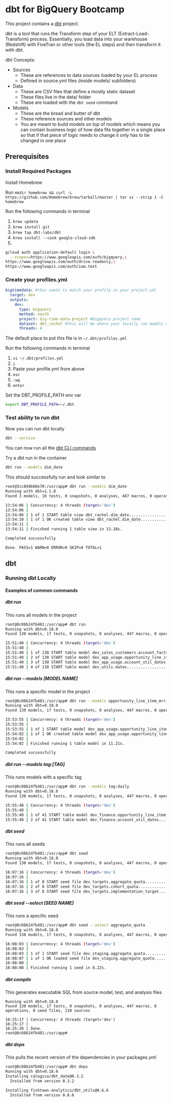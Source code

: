 # dbt for BigQuery Bootcamp

This project contains a [dbt](https://getdbt.com) project.

dbt is a tool that runs the Transform step of your ELT (Extract-Load-Transform) process. Essentially, you load data into your warehouse (Redshift) with FiveTran or other tools (the EL steps)
and then transform it with dbt.

dbt Concepts:
- Sources
    - These are references to data sources loaded by your EL process
    - Defined in source.yml files (inside models/ subfolders)
- Data
    - These are CSV files that define a mostly static dataset
    - These files live in the data/ folder
    - These are loaded with the `dbt seed` command
- Models
    - These are the bread and butter of dbt
    - These reference sources and other models
    - You are meant to build models on top of models which means you can contain business logic of how data fits together in a single place so that if that piece of logic needs to change it only has to be changed in one place

## Prerequisites

### Install Required Packages

Install Homebrew

Run `mkdir homebrew && curl -L https://github.com/Homebrew/brew/tarball/master | tar xz --strip 1 -C homebrew`

Run the following commands in terminal
1. `brew update`
2. `brew install git`
3. `brew tap dbt-labs/dbt`
4. `brew install --cask google-cloud-sdk`
5. 
```sh
gcloud auth application-default login \
  --scopes=https://www.googleapis.com/auth/bigquery,\
https://www.googleapis.com/auth/drive.readonly,\
https://www.googleapis.com/auth/iam.test
```

### Create your profiles.yml
```yml
bigtimedata: #this needs to match your profile in your project.yml
  target: dev
  outputs:
    dev:
      type: bigquery
      method: oauth
      project: big-time-data-project #bigquery project name
      dataset: dbt_rachel #this will be where your locally ran models will show up
      threads: 4
```
The default place to put this file is in `~/.dbt/profiles.yml`

Run the following commands in terminal
1. `vi ~/.dbt/profiles.yml`
2. `i`
3. Paste your profile.yml from above
4. `esc`
5. `:wq`
6. `enter`

Set the DBT_PROFILE_PATH env var
```sh
export DBT_PROFILE_PATH=~/.dbt
```

### Test ability to run dbt
Now you can run dbt locally
```sh
dbt --version
```
You can now run all the [dbt CLI commands](https://docs.getdbt.com/reference/dbt-commands)

Try a dbt run in the container
```sh
dbt run --models dim_date
```
This should successfully run and look similar to
```sh
root@3cc894b68e70:/usr/app# dbt run --models dim_date
Running with dbt=1.1.0
Found 3 models, 10 tests, 0 snapshots, 0 analyses, 487 macros, 0 operations, 1 seed file, 2 sources, 0 exposures, 0 metrics

13:54:06 | Concurrency: 4 threads (target='dev')
13:54:06 |
13:54:06 | 1 of 1 START table view dbt_rachel.dim_date............................. [RUN]
13:54:10 | 1 of 1 OK created table view dbt_rachel.dim_date........................ [SELECT in 3.68s]
13:54:11 |
13:54:11 | Finished running 1 table view in 13.18s.

Completed successfully

Done. PASS=1 WARN=0 ERROR=0 SKIP=0 TOTAL=1
```


## dbt
### Running dbt Locally
#### Examples of common commands
##### dbt run
This runs all models in the project
```sh
root@8c08b24fb481:/usr/app# dbt run
Running with dbt=0.18.0
Found 130 models, 17 tests, 0 snapshots, 0 analyses, 447 macros, 0 operations, 8 seed files, 110 sources

15:51:40 | Concurrency: 4 threads (target='dev')
15:51:40 | 
15:51:40 | 1 of 130 START table model dev_sales_customers.account_facts_start_date [RUN]
15:51:40 | 2 of 130 START table model dev_app_usage.opportunity_line_item_mrr_by_date.......... [RUN]
15:51:40 | 3 of 130 START table model dev_app_usage.account_util_dates.............. [RUN]
15:51:40 | 4 of 130 START table model dev_utils.dates........................... [RUN]
```
##### dbt run --models [MODEL NAME]
This runs a specific model in the project
```sh
root@8c08b24fb481:/usr/app# dbt run --models opportunity_line_item_mrr_by_date
Running with dbt=0.18.0
Found 130 models, 17 tests, 0 snapshots, 0 analyses, 447 macros, 0 operations, 8 seed files, 110 sources

15:53:55 | Concurrency: 4 threads (target='dev')
15:53:55 | 
15:53:55 | 1 of 1 START table model dev_app_usage.opportunity_line_item_mrr_by_date............ [RUN]
15:54:02 | 1 of 1 OK created table model dev_app_usage.opportunity_line_item_mrr_by_date....... [SELECT in 7.01s]
15:54:02 | 
15:54:02 | Finished running 1 table model in 11.21s.

Completed successfully
```
##### dbt run --models tag:[TAG]
This runs models with a specific tag
```sh
root@8c08b24fb481:/usr/app# dbt run --models tag:daily
Running with dbt=0.18.0
Found 130 models, 17 tests, 0 snapshots, 0 analyses, 447 macros, 0 operations, 8 seed files, 110 sources

15:55:48 | Concurrency: 4 threads (target='dev')
15:55:48 | 
15:55:48 | 1 of 41 START table model dev_finance.opportunity_line_item_mrr_by_date [RUN]
15:55:48 | 2 of 41 START table model dev_finance.account_util_dates............. [RUN]
```
##### dbt seed
This runs all seeds
```sh
root@8c08b24fb481:/usr/app# dbt seed
Running with dbt=0.18.0
Found 130 models, 17 tests, 0 snapshots, 0 analyses, 447 macros, 0 operations, 8 seed files, 110 sources

16:07:16 | Concurrency: 4 threads (target='dev')
16:07:16 | 
16:07:16 | 1 of 8 START seed file dev_targets.aggregate_quota................... [RUN]
16:07:16 | 2 of 8 START seed file dev_targets.cohort_quota...................... [RUN]
16:07:16 | 3 of 8 START seed file dev_targets.implementation_target............. [RUN]
```
##### dbt seed --select [SEED NAME]
This runs a specific seed
```sh
root@8c08b24fb481:/usr/app# dbt seed --select aggregate_quota
Running with dbt=0.18.0
Found 130 models, 17 tests, 0 snapshots, 0 analyses, 447 macros, 0 operations, 8 seed files, 110 sources

16:08:03 | Concurrency: 4 threads (target='dev')
16:08:03 | 
16:08:03 | 1 of 1 START seed file dev_staging.aggregate_quota............... [RUN]
16:08:07 | 1 of 1 OK loaded seed file dev_staging.aggregate_quota........... [INSERT 997 in 4.50s]
16:08:08 | 
16:08:08 | Finished running 1 seed in 8.22s.
```
##### dbt compile
This generates executable SQL from source model, test, and analysis files
```sroot@8c08b24fb481:/usr/app# dbt compile
Running with dbt=0.18.0
Found 130 models, 17 tests, 0 snapshots, 0 analyses, 447 macros, 0 operations, 8 seed files, 110 sources

16:25:17 | Concurrency: 4 threads (target='dev')
16:25:17 | 
16:25:20 | Done.
root@8c08b24fb481:/usr/app#
```
##### dbt deps
This pulls the recent version of the dependencies in your packages.yml
```sh
root@8c08b24fb481:/usr/app# dbt deps
Running with dbt=0.18.0
Installing calogica/dbt_date@0.3.2
  Installed from version 0.3.2

Installing fishtown-analytics/dbt_utils@0.6.6
  Installed from version 0.6.6
```
